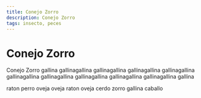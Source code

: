 ```yaml
---
title: Conejo Zorro
description: Conejo Zorro
tags: insecto, peces
---
```


# Conejo Zorro

Conejo Zorro gallina gallinagallina gallinagallina gallinagallina gallinagallina gallinagallina gallinagallina gallinagallina gallinagallina gallinagallina gallina

raton perro oveja oveja raton oveja cerdo zorro gallina caballo